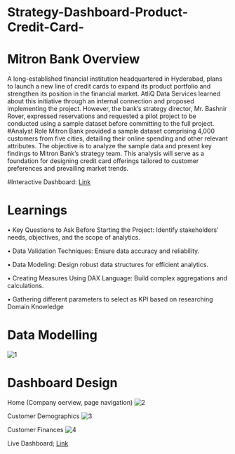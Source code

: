 # Strategy-Dashboard-Product-Credit-Card-

# Mitron Bank Overview
A long-established financial institution headquartered in Hyderabad, plans to launch a new line of credit cards to expand its product portfolio and strengthen its position in the financial market.
AtliQ Data Services learned about this initiative through an internal connection and proposed implementing the project. However, the bank’s strategy director, Mr. Bashnir Rover, expressed reservations and requested a pilot project to be conducted using a sample dataset before committing to the full project.
#Analyst Role
Mitron Bank provided a sample dataset comprising 4,000 customers from five cities, detailing their online spending and other relevant attributes.
The objective is to analyze the sample data and present key findings to Mitron Bank’s strategy team. This analysis will serve as a foundation for designing credit card offerings tailored to customer preferences and prevailing market trends.

#Interactive Dashboard: [Link](https://app.powerbi.com/view?r=eyJrIjoiMmM4MjMzNWQtYjUyYS00MzlkLThkOTEtNGRlNWViYjQ5MTYwIiwidCI6ImM2ZTU0OWIzLTVmNDUtNDAzMi1hYWU5LWQ0MjQ0ZGM1YjJjNCJ9&pageName=bfd813003697e464f9a4)


# Learnings
 • Key Questions to Ask Before Starting the Project: Identify stakeholders' needs, objectives, and the scope of analytics.

• Data Validation Techniques: Ensure data accuracy and reliability.

• Data Modeling: Design robust data structures for efficient analytics.

• Creating Measures Using DAX Language: Build complex aggregations and calculations.

• Gathering different parameters to select as KPI based on researching Domain Knowledge

# Data Modelling
![1](https://github.com/user-attachments/assets/99d3593f-03fe-4816-b1f0-94b4349e7131)

# Dashboard Design

Home (Company oerview, page navigation)
![2](https://github.com/user-attachments/assets/d6f1b5d8-8e0c-4da0-9870-c31a79756b0b)


Customer Demographics
![3](https://github.com/user-attachments/assets/b8e794d8-1d85-4dbc-b50e-46e5beff5a3a)

Customer Finances
![4](https://github.com/user-attachments/assets/f0510ed3-d615-4ad4-a9ef-1bde353df9e1)

Live Dashboard; [Link](https://app.powerbi.com/view?r=eyJrIjoiMmM4MjMzNWQtYjUyYS00MzlkLThkOTEtNGRlNWViYjQ5MTYwIiwidCI6ImM2ZTU0OWIzLTVmNDUtNDAzMi1hYWU5LWQ0MjQ0ZGM1YjJjNCJ9&pageName=bfd813003697e464f9a4)












